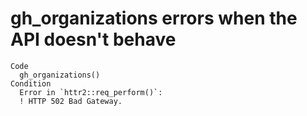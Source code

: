 # gh_organizations errors when the API doesn't behave

    Code
      gh_organizations()
    Condition
      Error in `httr2::req_perform()`:
      ! HTTP 502 Bad Gateway.

